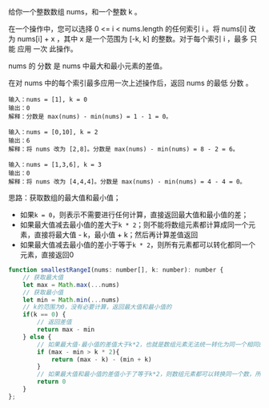 给你一个整数数组 nums，和一个整数 k 。

在一个操作中，您可以选择 0 <= i < nums.length 的任何索引 i 。将 nums[i] 改为 nums[i] + x ，其中 x 是一个范围为 [-k, k] 的整数。对于每个索引 i ，最多 只能 应用 一次 此操作。

nums 的 分数 是 nums 中最大和最小元素的差值。 

在对  nums 中的每个索引最多应用一次上述操作后，返回 nums 的最低 分数 。

```
输入：nums = [1], k = 0
输出：0
解释：分数是 max(nums) - min(nums) = 1 - 1 = 0。

输入：nums = [0,10], k = 2
输出：6
解释：将 nums 改为 [2,8]。分数是 max(nums) - min(nums) = 8 - 2 = 6。

输入：nums = [1,3,6], k = 3
输出：0
解释：将 nums 改为 [4,4,4]。分数是 max(nums) - min(nums) = 4 - 4 = 0。
```

思路：获取数组的最大值和最小值；

* 如果`k = 0`，则表示不需要进行任何计算，直接返回最大值和最小值的差；
* 如果最大值减去最小值的差大于`k * 2`；则不能将数组元素都计算成同一个元素，直接将最大值 - k，最小值 + k；然后再计算差值返回
* 如果最大值减去最小值的差小于等于`k * 2`，则所有元素都可以转化都同一个元素，直接返回0

```js
function smallestRangeI(nums: number[], k: number): number {
    // 获取最大值
    let max = Math.max(...nums)
    // 获取最小值
    let min = Math.min(...nums)
    // k的范围为0，没有必要计算，返回最大值和最小值的
    if(k == 0) {
        // 返回差值
        return max - min
    } else {
        // 如果最大值-最小值的差值大于k*2，也就是数组元素无法统一转化为同一个相同的元素，那么返回最大值-k 和 最小值+k的差值
        if (max - min > k * 2){
            return (max - k) - (min + k)
        }
        // 如果最大值和最小值的差值小于了等于k*2，则数组元素都可以转换同一个数，所以结果也是0
        return 0
    }
};
```

